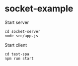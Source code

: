 # socket-example

Start server
```
cd socket-server  
node src/app.js
```

Start client
```
cd test-spa
npm run start
```
